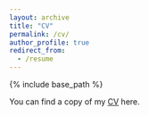 ```yaml
---
layout: archive
title: "CV"
permalink: /cv/
author_profile: true
redirect_from:
  - /resume
---
```


{% include base_path %}

You can find a copy of my [CV](https://www.dropbox.com/s/6d9y16c4nmrbo2p/HYWang_CV_2022_en.pdf) here.
